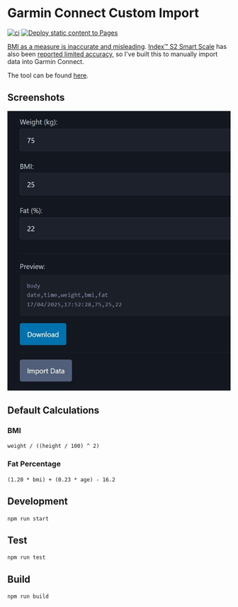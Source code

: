# Garmin Connect Custom Import

[![ci](https://github.com/jamesmoriarty/garmin-connect-custom-import-data/actions/workflows/ci.yaml/badge.svg)](https://github.com/jamesmoriarty/garmin-connect-custom-import-data/actions/workflows/ci.yaml) [![Deploy static content to Pages](https://github.com/jamesmoriarty/garmin-connect-custom-import-data/actions/workflows/static.yml/badge.svg)](https://github.com/jamesmoriarty/garmin-connect-custom-import-data/actions/workflows/static.yml)

[BMI as a measure is inaccurate and misleading](https://www.medicalnewstoday.com/articles/265215). [Index™ S2 Smart Scale](https://www.garmin.com/en-NZ/p/679362) has also been [reported limited accuracy](https://www.youtube.com/watch?v=lBgNZLh5vmg), so I've built this to manually import data into Garmin Connect.

The tool can be found [here](https://www.jamesmoriarty.xyz/garmin-connect-custom-import-data/).

## Screenshots

![Screenshot of BMI Form](docs/screenshot.jpg)

## Default Calculations

### BMI

```
weight / ((height / 100) ^ 2)
```

### Fat Percentage

```
(1.20 * bmi) + (0.23 * age) - 16.2
```

## Development

```
npm run start
```

## Test

```
npm run test
```

## Build

```
npm run build
```

